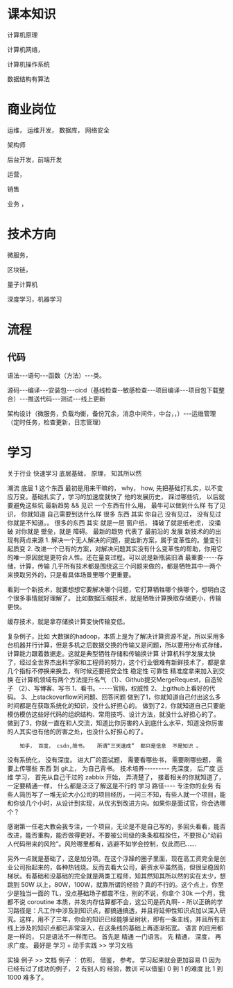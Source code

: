 # 课本知识

计算机原理

计算机网络， 

计算机操作系统

数据结构有算法

# 商业岗位

运维， 运维开发， 数据库， 网络安全 

架构师

后台开发，前端开发

运营， 

销售

业务 ，   

# 技术方向

微服务，

区块链， 

量子计算机

深度学习，机器学习

# 流程
## 代码
语法---语句---函数（方法）---类。


源码---编译---安装包---cicd（基线检查--敏感检查---项目编译---项目包下载整合）---推送代码---测试---线上更新

架构设计（微服务，负载均衡，备份冗余，消息中间件，中台，，）---运维管理（定时任务，检查更新，日志管理）


# 学习
关于行业  快速学习
	 底层基础， 原理， 知其所以然

潮流
		底层
			1 这个东西 最初是用来干嘛的， 
why， how, 
			先把基础打扎实，以不变应万变。基础扎实了，学习的加速度就快了
			 他的发展历史， 踩过哪些坑， 以后就要避免这些坑
		最新趋势  && 见识
			 一个东西有什么用， 最牛可以做到什么样
				有了见识， 你就知道 自己需要到达什么样
				 很多 东西  其实 你自己  没有见过，       没有见过  你就是不知道。。 
很多的东西   其实 就是一层 窗户纸，   捅破了就是纸老虎， 没捅破 对你就是  壁垒，就是 障碍。 
			最新的趋势 代表了 最前沿的 发展
		新技术的的出现有两点来源
			1. 解决一个无人解决的问题，提出新方案，属于变革性的。量变引起质变
			2. 改进一个已有的方案，对解决问题其实没有什么变革性的帮助，你用它的唯一原因就是更符合人性。还在量变过程。可以说是新瓶装旧酒
		 最重要-----存储，计算，传输
			几乎所有技术都是围绕这三个问题来做的，都是牺牲其中一两个来换取另外的，只是看具体场景里哪个更重要。

看到一个新技术，就要想想它要解决哪个问题，它打算牺牲哪个换哪个，想明白这个很多事情就好理解了。
			 比如数据压缩技术，就是牺牲计算换取存储更小，传输更快。

缓存技术，就是拿存储换计算变快传输变低。

复杂例子，比如 大数据的hadoop，本质上是为了解决计算资源不足，所以采用多台机器并行计算，但是多机之后数据交换的传输又是问题，所以要用分布式存储，计算能力跟着数据走。这就是典型牺牲存储和传输换计算
			 计算机科学发展太快了，经过全世界杰出科学家和工程师的努力，这个行业很难有新鲜技术了，都是拿几个指标不停换来换去，有时候还要把安全性 稳定性 可靠性 精准度拿来加入到交换
	在计算机领域有两个方法提升名气
		（1）、Github提交MergeRequest，自造轮子
		 （2）、写博客、写书
	1、看书。-----官网，权威性
2、上github上看好的代码。
3、上stackoverflow问问题、回答问题
		做到了1，你就知道自己付出这么多时间都是在获取系统化的知识，没什么好担心的。
做到了2，你就知道自己只要能模仿模仿这些好代码的组织结构、常用技巧、设计方法，就没什么好担心的了。
做到了3，你就一直在和人交流，知道比你厉害的人到底什么水平，知道没你厉害的人其实也有他的厉害之处，也没什么好担心的了。

		知乎， 百度， csdn,简书。   所谓“三天速成”  都只是信息  不是知识 。       

没有系统化， 没有深度。 
	进大厂的面试题，  需要看哪些书，  需要刷哪些题，    需要上传哪些 东西  到  git上， 为自己背书。
	技术培养--------- 先深度， 后广度
		运维 学习， 首先从自己干过的 zabbix 开始， 弄清楚了，   接着相关的你就知道了， 一定要精通一样， 什么都是泛泛了解这是不行的 
		 学习 路径---- 专注你的业务
			有些人简历写了一堆无论大小公司的项目经历，一问三不知，有些人就一个项目，能和你谈几个小时，从设计到实现，从优劣到改进方向。如果你是面试官，你会选哪个？

感谢第一任老大教会我专注，一个项目，无论是不是自己写的，多回头看看，能否改进，能否重构，能否做得更好。不要被公司级的条条框框拴住，不要担心“动前人代码带来的风险”。风险哪里都有，逃避不如学会控制，仅此而已……

另外一点就是基础了，这是加分项。在这个浮躁的圈子里面，现在高工资完全是创业公司抬起来的，各种热钱烧。反而去看大公司，薪资水平虽然高，但很呈稳固阶梯状。有基础和没基础的完全就是两类工程师，知其然知其所以然的实在太少，想跳到 50W 以上，80W，100W，就靠所谓的经验？真的不行的。这个点上，你至少是独当一面的 TL，没点基础场子都震不住，别的不说，你拿个 30k 一个月，我都不说 coroutine 本质，并发内存估算都不会，这公司是药丸啊- -
			 所以正确的学习路径是：凡工作中涉及到知识点，都搞通搞透，并且将延伸性知识点加以深入研究。这样，用不了三年，你会的知识已经能够呈树状，即有一条主线，并且所有主线上涉及的知识点都已非常深入，在这条线的基础上再逐渐拓宽。
		语言 的应用都是一样的， 只是语法不一样而已。      首先是  精通 一门语言。  先 精通， 深度，       再求广度。 
	最好是  学习 + 动手实践  >>  学习文档    

实操 例子 >> 文档
		例子   ：  仿照， 借鉴， 参考。       学习起来就会更加容易 
(1  因为已经有过了成功的例子，  2 有别人的 经验，教训 可以借鉴)
		0 到 1    的难度   比 1 到1000 难多了。 